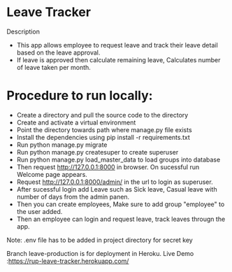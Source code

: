 # Leave Tracker

Description
- This app allows employee to request leave and track their leave detail based on the leave approval.
- If leave is approved then calculate remaining leave, Calculates number of leave taken per month.

# Procedure to run locally:
- Create a directory and pull the source code to the directory
- Create and activate a virtual environment
- Point the directory towards path where manage.py file exists
- Install the dependencies using pip install -r requirements.txt
- Run python manage.py migrate
- Run python manage.py createsuper to create superuser
- Run python manage.py load_master_data to load groups into database
- Then request http://127.0.0.1:8000 in browser. On sucessful run Welcome page appears.
- Request http://127.0.0.1:8000/admin/ in the url to login as superuser.
- After sucessful login add Leave such as Sick leave, Casual leave with number of days from the admin panen.
- Then you can create employees, Make sure to add group "employee" to the user added.
- Then an employee can login and request leave, track leaves througn the app.

Note: .env file has to be added in project directory for secret key

Branch leave-production is for deployment in Heroku.
Live Demo :https://rup-leave-tracker.herokuapp.com/

